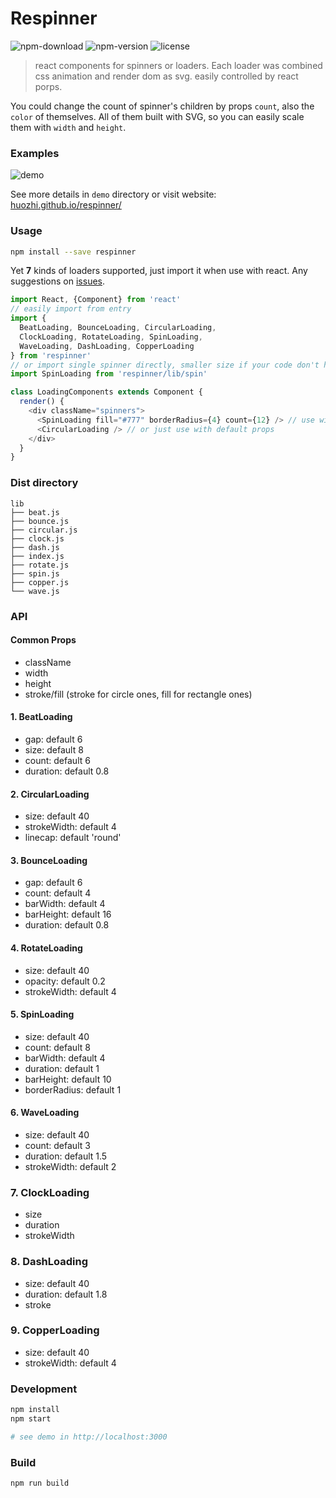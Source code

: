 # Respinner
![npm-download](https://img.shields.io/npm/dm/respinner.svg) ![npm-version](https://img.shields.io/npm/v/respinner.svg) ![license](https://img.shields.io/npm/l/respinner.svg)

> react components for spinners or loaders. Each loader was combined css animation and render dom as svg.
easily controlled by react porps.

You could change the count of spinner's children by props `count`, also the `color` of themselves. All of them built with SVG, so you can easily scale them with `width` and `height`.

### Examples

![demo](http://huozhi.github.io/img/2016/respinner/demo.gif)

See more details in `demo` directory or visit website: [huozhi.github.io/respinner/](https://huozhi.github.io/respinner/)

### Usage

```sh
npm install --save respinner
```

Yet **7** kinds of loaders supported, just import it when use with react. Any suggestions on [issues](https://github.com/huozhi/respinner/issues).

```js
import React, {Component} from 'react'
// easily import from entry
import {
  BeatLoading, BounceLoading, CircularLoading,
  ClockLoading, RotateLoading, SpinLoading,
  WaveLoading, DashLoading, CopperLoading
} from 'respinner'
// or import single spinner directly, smaller size if your code don't have tree shaking
import SpinLoading from 'respinner/lib/spin'

class LoadingComponents extends Component {  
  render() {
    <div className="spinners">
      <SpinLoading fill="#777" borderRadius={4} count={12} /> // use with customized props
      <CircularLoading /> // or just use with default props
    </div>
  }
}
```
### Dist directory

```
lib
├── beat.js
├── bounce.js
├── circular.js
├── clock.js
├── dash.js
├── index.js
├── rotate.js
├── spin.js
├── copper.js
└── wave.js
```

### API

#### Common Props

- className
- width
- height
- stroke/fill (stroke for circle ones, fill for rectangle ones)

#### 1. BeatLoading

- gap: default 6
- size: default 8
- count: default 6
- duration: default 0.8

#### 2. CircularLoading

- size: default 40
- strokeWidth: default 4
- linecap: default 'round'

#### 3. BounceLoading

- gap: default 6
- count: default 4
- barWidth: default 4
- barHeight: default 16
- duration: default 0.8

#### 4. RotateLoading

- size: default 40
- opacity: default 0.2
- strokeWidth: default 4

#### 5. SpinLoading

- size: default 40
- count: default 8
- barWidth: default 4
- duration: default 1
- barHeight: default 10
- borderRadius: default 1

#### 6. WaveLoading

- size: default 40
- count: default 3
- duration: default 1.5
- strokeWidth: default 2

### 7. ClockLoading

- size
- duration
- strokeWidth

### 8. DashLoading

- size: default 40
- duration: default 1.8
- stroke

### 9. CopperLoading

- size: default 40
- strokeWidth: default 4

### Development

```sh
npm install
npm start

# see demo in http://localhost:3000
```

### Build

```
npm run build
```
